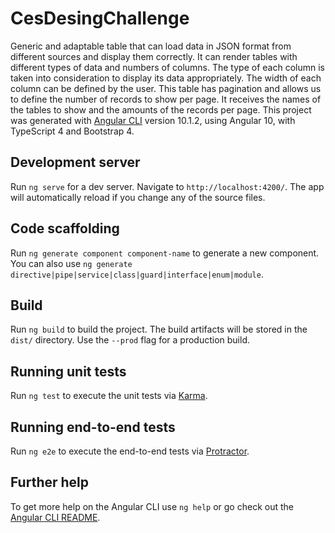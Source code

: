 # CesDesingChallenge
Generic and adaptable table that can load data in JSON format from different sources and display them correctly. It can render tables with different types of data and numbers of columns. The type of each column is taken into consideration to display its data appropriately. The width of each column can be defined by the user. This table has pagination and allows us to define the number of records to show per page. It receives the names of the tables to show and the amounts of the records per page. This project was generated with [Angular CLI](https://github.com/angular/angular-cli) version 10.1.2, using Angular 10, with TypeScript 4 and Bootstrap 4.

## Development server

Run `ng serve` for a dev server. Navigate to `http://localhost:4200/`. The app will automatically reload if you change any of the source files.

## Code scaffolding

Run `ng generate component component-name` to generate a new component. You can also use `ng generate directive|pipe|service|class|guard|interface|enum|module`.

## Build

Run `ng build` to build the project. The build artifacts will be stored in the `dist/` directory. Use the `--prod` flag for a production build.

## Running unit tests

Run `ng test` to execute the unit tests via [Karma](https://karma-runner.github.io).

## Running end-to-end tests

Run `ng e2e` to execute the end-to-end tests via [Protractor](http://www.protractortest.org/).

## Further help

To get more help on the Angular CLI use `ng help` or go check out the [Angular CLI README](https://github.com/angular/angular-cli/blob/master/README.md).
